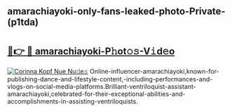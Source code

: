 ## amarachiayoki-only-fans​-leaked-photo​-Private-(p1tda)


# <h2><a href="https://mediaupload.pro?title=amarachiayoki&ref=git">🔗👉 🔴 amarachiayoki-P𝚑ot𝚘𝚜-V𝚒d𝚎o</a></h2>

[![Corinna Kopf Nue Nu𝚍e𝚜](https://i.imgur.com/0qMVB7G.gif)](https://mediaupload.pro?title=amarachiayoki&ref=git)
Online-influencer-amarachiayoki,known-for-publishing-dance-and-lifestyle-content,-including-performances-and-vlogs-on-social-media-platforms.Brilliant-ventriloquist-assistant-amarachiayoki,celebrated-for-their-exceptional-abilities-and-accomplishments-in-assisting-ventriloquists.  